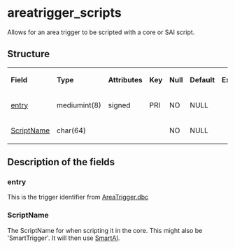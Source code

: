 # areatrigger\_scripts

Allows for an area trigger to be scripted with a core or SAI script.

## Structure

<table>
<colgroup>
<col width="12%" />
<col width="12%" />
<col width="12%" />
<col width="12%" />
<col width="12%" />
<col width="12%" />
<col width="12%" />
<col width="12%" />
</colgroup>
<tbody>
<tr>
<td><p><strong>Field</strong></p></td>
<td><p><strong>Type</strong></p></td>
<td><p><strong>Attributes</strong></p></td>
<td><p><strong>Key</strong></p></td>
<td><p><strong>Null</strong></p></td>
<td><p><strong>Default</strong></p></td>
<td><p><strong>Extra</strong></p></td>
<td><p><strong>Comment</strong></p></td>
</tr>
<tr>
<td><p><a href="#entry">entry</a></p></td>
<td><p>mediumint(8)</p></td>
<td><p>signed</p></td>
<td><p>PRI</p></td>
<td><p>NO</p></td>
<td><p>NULL</p></td>
<td><p> </p></td>
<td><p> </p></td>
</tr>
<tr>
<td><p><a href="#scriptname">ScriptName</a></p></td>
<td><p>char(64)</p></td>
<td><p> </p></td>
<td><p> </p></td>
<td><p>NO</p></td>
<td><p>NULL</p></td>
<td><p> </p></td>
<td><p> </p></td>
</tr>
</tbody>
</table>

## Description of the fields

### entry

This is the trigger identifier from [AreaTrigger.dbc](../../dbc/AreaTrigger.md)

### ScriptName

The ScriptName for when scripting it in the core.
This might also be 'SmartTrigger'. It will then use [SmartAI](smart_scripts.md).
